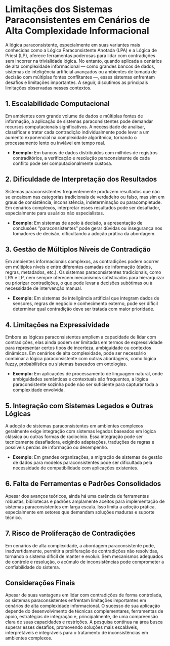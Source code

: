 # Limitações dos Sistemas Paraconsistentes em Cenários de Alta Complexidade Informacional

A lógica paraconsistente, especialmente em suas variantes mais conhecidas como a Lógica Paraconsistente Anotada (LPA) e a Lógica de Priest (LP), oferece ferramentas poderosas para lidar com contradições sem incorrer na trivialidade lógica. No entanto, quando aplicada a cenários de alta complexidade informacional — como grandes bancos de dados, sistemas de inteligência artificial avançados ou ambientes de tomada de decisão com múltiplas fontes conflitantes —, esses sistemas enfrentam desafios e limitações importantes. A seguir, discutimos as principais limitações observadas nesses contextos.



## 1. **Escalabilidade Computacional**

Em ambientes com grande volume de dados e múltiplas fontes de informação, a aplicação de sistemas paraconsistentes pode demandar recursos computacionais significativos. A necessidade de analisar, classificar e tratar cada contradição individualmente pode levar a um aumento exponencial na complexidade algorítmica, tornando o processamento lento ou inviável em tempo real.

- **Exemplo:** Em bancos de dados distribuídos com milhões de registros contraditórios, a verificação e resolução paraconsistente de cada conflito pode ser computacionalmente custosa.



## 2. **Dificuldade de Interpretação dos Resultados**

Sistemas paraconsistentes frequentemente produzem resultados que não se encaixam nas categorias tradicionais de verdadeiro ou falso, mas sim em graus de consistência, inconsistência, indeterminação ou paracompletude. Em cenários complexos, interpretar esses resultados pode ser desafiador, especialmente para usuários não especialistas.

- **Exemplo:** Em sistemas de apoio à decisão, a apresentação de conclusões "paraconsistentes" pode gerar dúvidas ou insegurança nos tomadores de decisão, dificultando a adoção prática da abordagem.



## 3. **Gestão de Múltiplos Níveis de Contradição**

Em ambientes informacionais complexos, as contradições podem ocorrer em múltiplos níveis e entre diferentes camadas de informação (dados, regras, metadados, etc.). Os sistemas paraconsistentes tradicionais, como LPA e LP, nem sempre oferecem mecanismos sofisticados para hierarquizar ou priorizar contradições, o que pode levar a decisões subótimas ou à necessidade de intervenção manual.

- **Exemplo:** Em sistemas de inteligência artificial que integram dados de sensores, regras de negócio e conhecimento externo, pode ser difícil determinar qual contradição deve ser tratada com maior prioridade.



## 4. **Limitações na Expressividade**

Embora as lógicas paraconsistentes ampliem a capacidade de lidar com contradições, elas ainda podem ser limitadas em termos de expressividade para representar certos tipos de incerteza, ambiguidade ou contextos dinâmicos. Em cenários de alta complexidade, pode ser necessário combinar a lógica paraconsistente com outras abordagens, como lógica fuzzy, probabilística ou sistemas baseados em ontologias.

- **Exemplo:** Em aplicações de processamento de linguagem natural, onde ambiguidades semânticas e contextuais são frequentes, a lógica paraconsistente sozinha pode não ser suficiente para capturar toda a complexidade envolvida.



## 5. **Integração com Sistemas Legados e Outras Lógicas**

A adoção de sistemas paraconsistentes em ambientes complexos geralmente exige integração com sistemas legados baseados em lógica clássica ou outras formas de raciocínio. Essa integração pode ser tecnicamente desafiadora, exigindo adaptações, traduções de regras e possíveis perdas de informação ou desempenho.

- **Exemplo:** Em grandes organizações, a migração de sistemas de gestão de dados para modelos paraconsistentes pode ser dificultada pela necessidade de compatibilidade com aplicações existentes.



## 6. **Falta de Ferramentas e Padrões Consolidados**

Apesar dos avanços teóricos, ainda há uma carência de ferramentas robustas, bibliotecas e padrões amplamente aceitos para implementação de sistemas paraconsistentes em larga escala. Isso limita a adoção prática, especialmente em setores que demandam soluções maduras e suporte técnico.



## 7. **Risco de Proliferação de Contradições**

Em cenários de alta complexidade, a abordagem paraconsistente pode, inadvertidamente, permitir a proliferação de contradições não resolvidas, tornando o sistema difícil de manter e evoluir. Sem mecanismos adequados de controle e resolução, o acúmulo de inconsistências pode comprometer a confiabilidade do sistema.



## **Considerações Finais**

Apesar de suas vantagens em lidar com contradições de forma controlada, os sistemas paraconsistentes enfrentam limitações importantes em cenários de alta complexidade informacional. O sucesso de sua aplicação depende do desenvolvimento de técnicas complementares, ferramentas de apoio, estratégias de integração e, principalmente, de uma compreensão clara de suas capacidades e restrições. A pesquisa contínua na área busca superar esses desafios, promovendo soluções mais escaláveis, interpretáveis e integráveis para o tratamento de inconsistências em ambientes complexos.